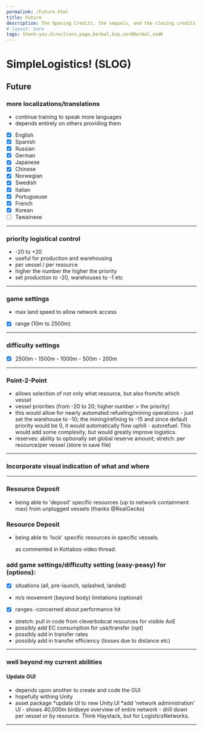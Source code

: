 ```yaml
---
permalink: /Future.html
title: Future
description: The Opening Credits, the sequels, and the closing credits, plus the first of two (or is three) end credit scenes
# layout: bare
tags: thank-you,directions,page,kerbal,ksp,zer0Kerbal,zedK
---
```


<!--
Future.md v1.0.3.0
SimpleLogistics! (SLOG!)
created: 01 Feb 2022
updated: 17 Feb 2022
-->

# SimpleLogistics! (SLOG)

## Future

### more localizations/translations

* continue training to speak more languages
* depends entirely on others providing them
* [x] English
* [x] Spanish
* [x] Russian
* [x] German
* [x] Japanese
* [x] Chinese
* [x] Norwegian
* [x] Swedish
* [x] Italian
* [x] Portugueuse
* [x] French
* [x] Korean
* [ ] Tawainese

---

### priority logistical control

* -20 to +20
* useful for production and warehousing
* per vessel / per resource
* higher the number the higher the priority
* set production to -20, warehouses to -1 etc

---

### game settings

* max land speed to allow network access
* [x] range (10m to 2500m)

---

### difficulty settings

* [x] 2500m - 1500m - 1000m - 500m - 200m

---

### Point-2-Point

* allows selection of not only what resource, but also from/to which vessel
* vessel priorities (from -20 to 20; higher number > the priority)
* this would allow for nearly automated refueling/mining operations - just set the warehouse to -10; the mining/refining to -15 and since default priority would be 0, it would automatically flow uphill - autorefuel. This would add some complexity, but would greatly improve logistics.
* reserves: ability to optionally set global reserve amount; stretch: per resource/per vessel (store in save file)

---

### Incorporate visual indication of what and where

---

### Resource Deposit

* being able to 'deposit' specific resources (up to network containment max) from unplugged vessels (thanks @RealGecko)

### Resource Deposit

* being able to 'lock' specific resources in specific vessels.

    as commented in Kottabos video thread:

### add game settings/difficulty setting (easy-peasy) for (options):

* [x] situations (all, pre-launch, splashed, landed)
* m/s movement (beyond body) limitations (optional)
* [x] ranges -concerned about performance hit
* stretch: pull in code from cleverbobcat resources for visible AoE
* possibly add EC consumption for use/transfer (opt)
* possibly add in transfer rates
* possibly add in transfer efficiency (losses due to distance etc)

---

### well beyond my current abilities

#### Update GUI

* depends upon another to create and code the GUI
* hopefully withing Unity
* asset package
*update UI to new Unity.UI
*add 'network administration' UI - shows 40,000m birdseye overview of entire network - drill down per vessel or by resource. Think Haystack, but for LogisticsNetworks.

---

<!-- this file CC BY-NC-ND 3.0 Unported by zer0Kerbal -->
